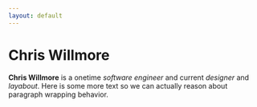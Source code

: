 ```yaml
---
layout: default
---
```


# Chris Willmore

**Chris Willmore** is a onetime *software engineer* and current *designer* and *layabout*. Here is some more text so we can actually reason about paragraph wrapping behavior.
